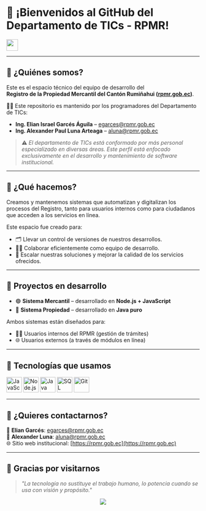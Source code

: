 # 👋 ¡Bienvenidos al GitHub del Departamento de TICs - RPMR!

<img src="https://media.giphy.com/media/hvRJCLFzcasrR4ia7z/giphy.gif" width="30" />

---

## 📌 ¿Quiénes somos?

Este es el espacio técnico del equipo de desarrollo del  
**Registro de la Propiedad Mercantil del Cantón Rumiñahui ([rpmr.gob.ec](https://rpmr.gob.ec))**.

👨‍💻 Este repositorio es mantenido por los programadores del Departamento de TICs:

- **Ing. Elian Israel Garcés Águila** – egarces@rpmr.gob.ec  
- **Ing. Alexander Paul Luna Arteaga** – aluna@rpmr.gob.ec  

> ⚠️ *El departamento de TICs está conformado por más personal especializado en diversas áreas. Este perfil está enfocado exclusivamente en el desarrollo y mantenimiento de software institucional.*

---

## 🎯 ¿Qué hacemos?

Creamos y mantenemos sistemas que automatizan y digitalizan los procesos del Registro, tanto para usuarios internos como para ciudadanos que acceden a los servicios en línea.

Este espacio fue creado para:

- 🗂️ Llevar un control de versiones de nuestros desarrollos.
- 👨‍💻 Colaborar eficientemente como equipo de desarrollo.
- 🚀 Escalar nuestras soluciones y mejorar la calidad de los servicios ofrecidos.

---

## 🚧 Proyectos en desarrollo

- 🟢 **Sistema Mercantil** – desarrollado en **Node.js + JavaScript**  
- 🔵 **Sistema Propiedad** – desarrollado en **Java puro**

Ambos sistemas están diseñados para:

- 👨‍💼 Usuarios internos del RPMR (gestión de trámites)
- 🌐 Usuarios externos (a través de módulos en línea)

---

## 🧠 Tecnologías que usamos

<p align="left">
  <img src="https://cdn.jsdelivr.net/gh/devicons/devicon/icons/javascript/javascript-original.svg" alt="JavaScript" width="40" height="40"/>
  <img src="https://cdn.jsdelivr.net/gh/devicons/devicon/icons/nodejs/nodejs-original.svg" alt="Node.js" width="40" height="40"/>
  <img src="https://cdn.jsdelivr.net/gh/devicons/devicon/icons/java/java-original.svg" alt="Java" width="40" height="40"/>
  <img src="https://cdn.jsdelivr.net/gh/devicons/devicon/icons/microsoftsqlserver/microsoftsqlserver-plain.svg" alt="SQL Server" width="40" height="40"/>
  <img src="https://cdn.jsdelivr.net/gh/devicons/devicon/icons/git/git-original.svg" alt="Git" width="40" height="40"/>
</p>

---

## 🤝 ¿Quieres contactarnos?

📧 **Elian Garcés**: egarces@rpmr.gob.ec  
📧 **Alexander Luna**: aluna@rpmr.gob.ec  
🌐 Sitio web institucional: [https://rpmr.gob.ec](https://rpmr.gob.ec)

---

## 🚀 Gracias por visitarnos

> *"La tecnología no sustituye el trabajo humano, lo potencia cuando se usa con visión y propósito."*

<p align="center">
  <img src="https://img.shields.io/badge/Registro%20de%20la%20Propiedad%20Mercantil-Rumiñahui-blue" />
</p>
